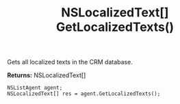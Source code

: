﻿---
uid: crmscript_ref_NSListAgent_GetLocalizedTexts
title: NSLocalizedText[] GetLocalizedTexts()
intellisense: NSListAgent.GetLocalizedTexts
keywords: NSListAgent, GetLocalizedTexts
so.topic: reference
---

Gets all localized texts in the CRM database.


**Returns:** NSLocalizedText[]

```crmscript
NSListAgent agent;
NSLocalizedText[] res = agent.GetLocalizedTexts();
```

